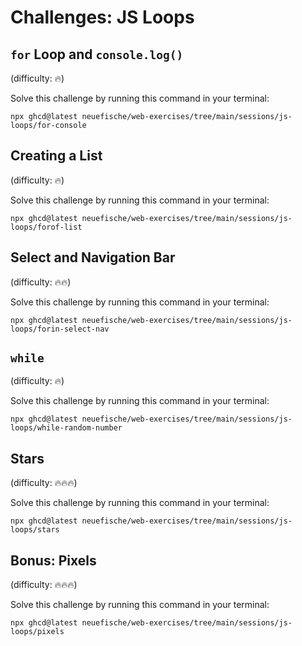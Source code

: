 # Challenges: JS Loops

## `for` Loop and `console.log()`

(difficulty: 🔥)

Solve this challenge by running this command in your terminal:

```
npx ghcd@latest neuefische/web-exercises/tree/main/sessions/js-loops/for-console
```

## Creating a List

(difficulty: 🔥)

Solve this challenge by running this command in your terminal:

```
npx ghcd@latest neuefische/web-exercises/tree/main/sessions/js-loops/forof-list
```

## Select and Navigation Bar

(difficulty: 🔥🔥)

Solve this challenge by running this command in your terminal:

```
npx ghcd@latest neuefische/web-exercises/tree/main/sessions/js-loops/forin-select-nav
```

## `while`

(difficulty: 🔥)

Solve this challenge by running this command in your terminal:

```
npx ghcd@latest neuefische/web-exercises/tree/main/sessions/js-loops/while-random-number
```

## Stars

(difficulty: 🔥🔥🔥)

Solve this challenge by running this command in your terminal:

```
npx ghcd@latest neuefische/web-exercises/tree/main/sessions/js-loops/stars
```

## Bonus: Pixels

(difficulty: 🔥🔥🔥)

Solve this challenge by running this command in your terminal:

```
npx ghcd@latest neuefische/web-exercises/tree/main/sessions/js-loops/pixels
```
